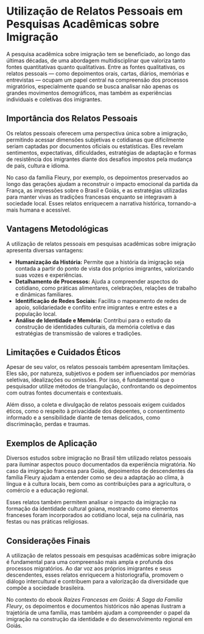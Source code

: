 # Utilização de Relatos Pessoais em Pesquisas Acadêmicas sobre Imigração

A pesquisa acadêmica sobre imigração tem se beneficiado, ao longo das últimas décadas, de uma abordagem multidisciplinar que valoriza tanto fontes quantitativas quanto qualitativas. Entre as fontes qualitativas, os relatos pessoais — como depoimentos orais, cartas, diários, memórias e entrevistas — ocupam um papel central na compreensão dos processos migratórios, especialmente quando se busca analisar não apenas os grandes movimentos demográficos, mas também as experiências individuais e coletivas dos imigrantes.

## Importância dos Relatos Pessoais

Os relatos pessoais oferecem uma perspectiva única sobre a imigração, permitindo acessar dimensões subjetivas e cotidianas que dificilmente seriam captadas por documentos oficiais ou estatísticas. Eles revelam sentimentos, expectativas, dificuldades, estratégias de adaptação e formas de resistência dos imigrantes diante dos desafios impostos pela mudança de país, cultura e idioma.

No caso da família Fleury, por exemplo, os depoimentos preservados ao longo das gerações ajudam a reconstruir o impacto emocional da partida da França, as impressões sobre o Brasil e Goiás, e as estratégias utilizadas para manter vivas as tradições francesas enquanto se integravam à sociedade local. Esses relatos enriquecem a narrativa histórica, tornando-a mais humana e acessível.

## Vantagens Metodológicas

A utilização de relatos pessoais em pesquisas acadêmicas sobre imigração apresenta diversas vantagens:

- **Humanização da História:** Permite que a história da imigração seja contada a partir do ponto de vista dos próprios imigrantes, valorizando suas vozes e experiências.
- **Detalhamento de Processos:** Ajuda a compreender aspectos do cotidiano, como práticas alimentares, celebrações, relações de trabalho e dinâmicas familiares.
- **Identificação de Redes Sociais:** Facilita o mapeamento de redes de apoio, solidariedade e conflito entre imigrantes e entre estes e a população local.
- **Análise de Identidade e Memória:** Contribui para o estudo da construção de identidades culturais, da memória coletiva e das estratégias de transmissão de valores e tradições.

## Limitações e Cuidados Éticos

Apesar de seu valor, os relatos pessoais também apresentam limitações. Eles são, por natureza, subjetivos e podem ser influenciados por memórias seletivas, idealizações ou omissões. Por isso, é fundamental que o pesquisador utilize métodos de triangulação, confrontando os depoimentos com outras fontes documentais e contextuais.

Além disso, a coleta e divulgação de relatos pessoais exigem cuidados éticos, como o respeito à privacidade dos depoentes, o consentimento informado e a sensibilidade diante de temas delicados, como discriminação, perdas e traumas.

## Exemplos de Aplicação

Diversos estudos sobre imigração no Brasil têm utilizado relatos pessoais para iluminar aspectos pouco documentados da experiência migratória. No caso da imigração francesa para Goiás, depoimentos de descendentes da família Fleury ajudam a entender como se deu a adaptação ao clima, à língua e à cultura locais, bem como as contribuições para a agricultura, o comércio e a educação regional.

Esses relatos também permitem analisar o impacto da imigração na formação da identidade cultural goiana, mostrando como elementos franceses foram incorporados ao cotidiano local, seja na culinária, nas festas ou nas práticas religiosas.

## Considerações Finais

A utilização de relatos pessoais em pesquisas acadêmicas sobre imigração é fundamental para uma compreensão mais ampla e profunda dos processos migratórios. Ao dar voz aos próprios imigrantes e seus descendentes, esses relatos enriquecem a historiografia, promovem o diálogo intercultural e contribuem para a valorização da diversidade que compõe a sociedade brasileira.

No contexto do ebook *Raízes Francesas em Goiás: A Saga da Família Fleury*, os depoimentos e documentos históricos não apenas ilustram a trajetória de uma família, mas também ajudam a compreender o papel da imigração na construção da identidade e do desenvolvimento regional em Goiás.